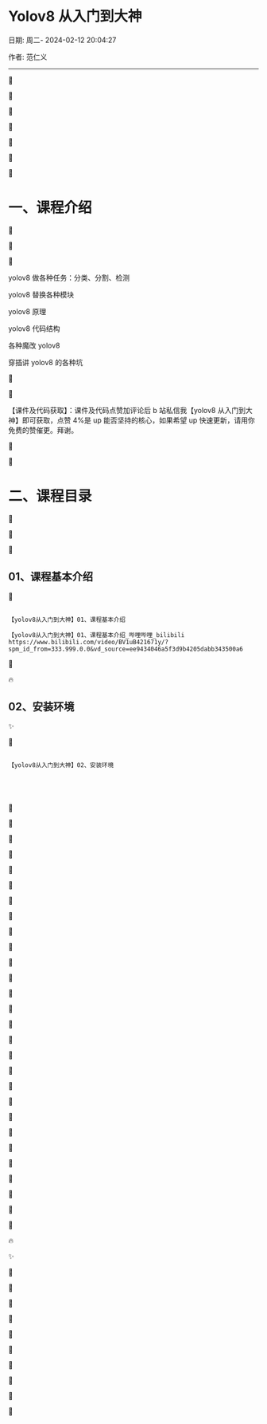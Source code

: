 # Yolov8 从入门到大神

日期: 周二- 2024-02-12 20:04:27

作者: 范仁义

---

🍎

🍓

🍊

🍒

🍌

🍑

🍍

# 一、课程介绍

🍉

🍇

🍋

yolov8 做各种任务：分类、分割、检测

yolov8 替换各种模块

yolov8 原理

yolov8 代码结构

各种魔改 yolov8

穿插讲 yolov8 的各种坑

🍅

🍐

【课件及代码获取】：课件及代码点赞加评论后 b 站私信我【yolov8 从入门到大神】即可获取，点赞 4%是 up 能否坚持的核心，如果希望 up 快速更新，请用你免费的赞催更。拜谢。

📖

🍧

# 二、课程目录

🍓

📒

🔧

## 01、课程基本介绍

🌱

```

【yolov8从入门到大神】01、课程基本介绍

【yolov8从入门到大神】01、课程基本介绍_哔哩哔哩_bilibili
https://www.bilibili.com/video/BV1uB421671y/?spm_id_from=333.999.0.0&vd_source=ee9434046a5f3d9b4205dabb343500a6

```

🌺

🔥

## 02、安装环境

✨

🍹

```

【yolov8从入门到大神】02、安装环境





```

🧊

🍄

🌷

💮

🌸

🍁

🌳

🌲

🌴

🍎

🍓

🍊

🍒

🍌

🍑

🍍

🍉

🍇

🍋

🍅

🍐

📖

🍧

🍓

📒

🔧

🌱

🌺

🔥

✨

🍹

🧊

🍄

🌷

💮

🌸

🍁

🌳

🌲

🌴
